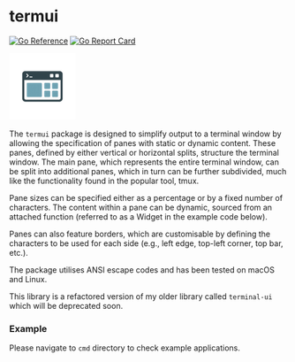 # termui
[![Go Reference](https://pkg.go.dev/badge/gopkg.pl/mikogs/termui.svg)](https://pkg.go.dev/gopkg.pl/mikogs/termui) [![Go Report Card](https://goreportcard.com/badge/gopkg.pl/mikogs/termui)](https://goreportcard.com/report/gopkg.pl/mikogs/termui)

![termui](termui.png "termui")

The `termui` package is designed to simplify output to a terminal window by allowing the specification of panes with static or dynamic content. These panes, defined by either vertical or horizontal splits, structure the terminal window. The main pane, which represents the entire terminal window, can be split into additional panes, which in turn can be further subdivided, much like the functionality found in the popular tool, tmux.

Pane sizes can be specified either as a percentage or by a fixed number of characters. The content within a pane can be dynamic, sourced from an attached function (referred to as a Widget in the example code below).

Panes can also feature borders, which are customisable by defining the characters to be used for each side (e.g., left edge, top-left corner, top bar, etc.).

The package utilises ANSI escape codes and has been tested on macOS and Linux.

This library is a refactored version of my older library called `terminal-ui` which
will be deprecated soon.

### Example

Please navigate to `cmd` directory to check example applications.
